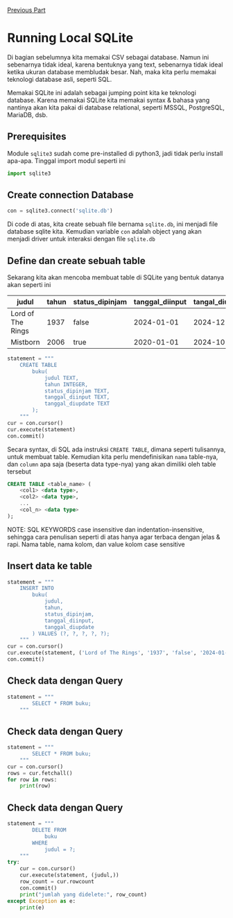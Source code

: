 [Previous Part](./materi-2024-11-23.md)

# Running Local SQLite

Di bagian sebelumnya kita memakai CSV sebagai database. Namun ini sebenarnya tidak ideal, karena bentuknya yang text, sebenarnya tidak ideal ketika ukuran database membludak besar. Nah, maka kita perlu memakai teknologi database asli, seperti SQL.

Memakai SQLite ini adalah sebagai jumping point kita ke teknologi database. Karena memakai SQLite kita memakai syntax & bahasa yang nantinya akan kita pakai di database relational, seperti MSSQL, PostgreSQL, MariaDB, dsb.

## Prerequisites
Module `sqlite3` sudah come pre-installed di python3, jadi tidak perlu install apa-apa. Tinggal import modul seperti ini

```python
import sqlite3
```

## Create connection Database
```python
con = sqlite3.connect('sqlite.db')
```
Di code di atas, kita create sebuah file bernama `sqlite.db`, ini menjadi file database sqlite kita.
Kemudian variable `con` adalah object yang akan menjadi driver untuk interaksi dengan file `sqlite.db`

## Define dan create sebuah table
Sekarang kita akan mencoba membuat table di SQLite yang bentuk datanya akan seperti ini

| judul | tahun | status_dipinjam | tanggal_diinput | tangal_diupdate |
| -- | -- | -- | -- | -- |
| Lord of The Rings | 1937 | false | 2024-01-01 | 2024-12-01 |
| Mistborn | 2006 | true | 2020-01-01 | 2024-10-27 |

```python
statement = """
    CREATE TABLE 
        buku(
            judul TEXT,
            tahun INTEGER,
            status_dipinjam TEXT,
            tanggal_diinput TEXT,
            tanggal_diupdate TEXT
        );
    """
cur = con.cursor()
cur.execute(statement)
con.commit()
```

Secara syntax, di SQL ada instruksi `CREATE TABLE`, dimana seperti tulisannya, untuk membuat table. Kemudian kita perlu mendefinisikan `nama` table-nya, dan `column` apa saja (beserta data type-nya) yang akan dimiliki oleh table tersebut

```SQL
CREATE TABLE <table_name> (
    <col1> <data type>,
    <col2> <data type>,
    ...
    <col_n> <data type>
);
```
NOTE:
    SQL KEYWORDS case insensitive dan indentation-insensitive, sehingga cara penulisan seperti di atas hanya agar terbaca dengan jelas & rapi. Nama table, nama kolom, dan value kolom case sensitive

## Insert data ke table
```python
statement = """
    INSERT INTO 
        buku(
            judul,
            tahun,
            status_dipinjam,
            tanggal_diinput,
            tanggal_diupdate
        ) VALUES (?, ?, ?, ?, ?);
    """
cur = con.cursor()
cur.execute(statement, ('Lord of The Rings', '1937', 'false', '2024-01-01', '2024-12-01'))
con.commit()
```

## Check data dengan Query
```python
statement = """
        SELECT * FROM buku;
    """
```

## Check data dengan Query
```python
statement = """
        SELECT * FROM buku;
    """
cur = con.cursor()
rows = cur.fetchall()
for row in rows:
    print(row)
```

## Check data dengan Query
```python
statement = """
        DELETE FROM 
            buku
        WHERE
            judul = ?;
    """
try:
    cur = con.cursor()
    cur.execute(statement, (judul,))
    row_count = cur.rowcount
    con.commit()
    print("jumlah yang didelete:", row_count)
except Exception as e:
    print(e)
```